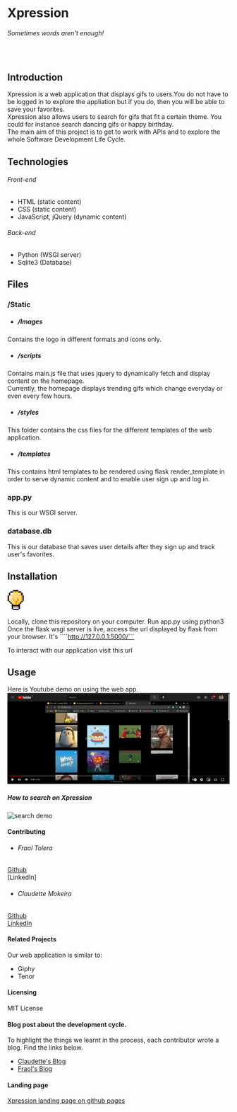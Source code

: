 # Xpression

###### Sometimes words aren't enough!
<br>

## Introduction

Xpression is a web application that displays gifs to users.You do not have to be logged in to explore the appliation but if you do, then you will be able to save your favorites.<br>
Xpression also allows users to search for gifs that fit a certain theme. You could for instance search dancing gifs or happy birthday. <br>
The main aim of this project is to get to work with APIs and to explore the whole Software Development Life Cycle.

## Technologies
###### Front-end
- HTML (static content)
- CSS (static content)
- JavaScript, jQuery (dynamic content)
###### Back-end
- Python (WSGI server)
- Sqlite3 (Database)

## Files
### /Static
- ##### /Images
Contains the logo in different formats and icons only.
- ##### /scripts
Contains main.js file that uses jquery to dynamically fetch and display content on the homepage.<br>
Currently, the homepage displays trending gifs which change everyday or even every few hours.
- ##### /styles
This folder contains the css files for the different templates of the web application.
- ##### /templates
This contains html templates to be rendered using flask render_template in order to serve dynamic content and to enable user sign up and log in.

### app.py
This is our WSGI server. 

### database.db
This is our database that saves user details after they sign up and track user's favorites.

## Installation
<img src="static\Images\light.png"/>

Locally, clone this repository on your computer.
Run app.py using python3
Once the flask wsgi server is live, access the url displayed by flask from your browser. It's ````http://127.0.0.1:5000/```

To interact with our application visit this url

## Usage
Here is Youtube demo on using the web app.
[![How to use expression](.\static\Images\Youtube_screenshot.png)](https://www.youtube.com/watch?v=MgIZWGZnXgE)

##### How to search on Xpression
<img src="static\Images\Xpression -search_demo_Trimmed.gif" alt="search demo">

#### Contributing
- ###### Fraol Tolera
[Github](https://github.com/Fraol123) <br>
[LinkedIn]

- ###### Claudette Mokeira
[Github](https://github.com/keira-claudette) <br>
[LinkedIn](https://www.linkedin.com/in/claudette-mokeira/)


#### Related Projects
Our web application is similar to:
- Giphy
- Tenor

#### Licensing
MIT License

#### Blog post about the development cycle.
To highlight the things we learnt in the process, each contributor wrote a blog. Find the links below.
- [Claudette's Blog]()
- [Fraol's Blog]()

#### Landing page
[Xpression landing page on github pages](https://claudettekeira.wixsite.com/xpression-landing)
